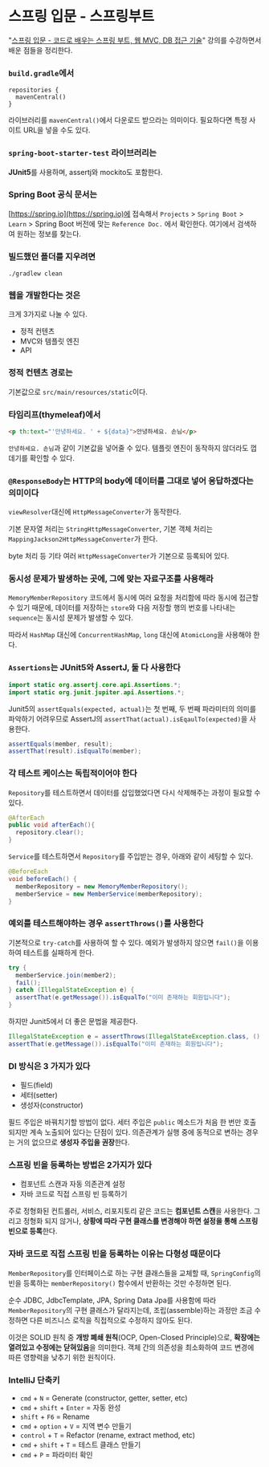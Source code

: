# 스프링 입문 - 스프링부트

"[스프링 입문 - 코드로 배우는 스프링 부트, 웹 MVC, DB 접근 기술](https://www.inflearn.com/course/%EC%8A%A4%ED%94%84%EB%A7%81-%EC%9E%85%EB%AC%B8-%EC%8A%A4%ED%94%84%EB%A7%81%EB%B6%80%ED%8A%B8)" 강의를 수강하면서 배운 점들을 정리한다.

### `build.gradle`에서

```
repositories {
  mavenCentral()
}
```

라이브러리를 `mavenCentral()`에서 다운로드 받으라는 의미이다. 필요하다면 특정 사이트 URL을 넣을 수도 있다.

### `spring-boot-starter-test` 라이브러리는

**JUnit5**를 사용하며, assertj와 mockito도 포함한다.

### Spring Boot 공식 문서는

[https://spring.io](https://spring.io)에 접속해서 `Projects` > `Spring Boot` > `Learn` > Spring Boot 버전에 맞는 `Reference Doc.`
에서 확인한다. 여기에서 검색하여 원하는 정보를 찾는다.

### 빌드했던 폴더를 지우려면

```shell
./gradlew clean
```

### 웹을 개발한다는 것은

크게 3가지로 나눌 수 있다.

- 정적 컨텐츠
- MVC와 템플릿 엔진
- API

### 정적 컨텐츠 경로는

기본값으로 `src/main/resources/static`이다.

### 타임리프(thymeleaf)에서

```html
<p th:text="'안녕하세요. ' + ${data}">안녕하세요. 손님</p>
```

`안녕하세요. 손님`과 같이 기본값을 넣어줄 수 있다. 템플릿 엔진이 동작하지 않더라도 껍데기를 확인할 수 있다.

### `@ResponseBody`는 HTTP의 body에 데이터를 그대로 넣어 응답하겠다는 의미이다

`viewResolver`대신에 `HttpMessageConverter`가 동작한다.

기본 문자열 처리는 `StringHttpMessageConverter`, 기본 객체 처리는 `MappingJackson2HttpMessageConverter`가 한다.

byte 처리 등 기타 여러 `HttpMessageConverter`가 기본으로 등록되어 있다.

### 동시성 문제가 발생하는 곳에, 그에 맞는 자료구조를 사용해라

`MemoryMemberRepository` 코드에서 동시에 여러 요청을 처리함에 따라 동시에 접근할 수 있기 때문에, 데이터를 저장하는 `store`와 다음 저장할 행의 번호를 나타내는 `sequence`는 동시성 문제가 발생할 수 있다.

따라서 `HashMap` 대신에 `ConcurrentHashMap`, `long` 대신에 `AtomicLong`을 사용해야 한다.

### `Assertions`는 JUnit5와 AssertJ, 둘 다 사용한다

```java
import static org.assertj.core.api.Assertions.*;
import static org.junit.jupiter.api.Assertions.*;
```

Junit5의 `assertEquals(expected, actual)`는 첫 번째, 두 번째 파라미터의 의미를 파악하기 어려우므로 AssertJ의 `assertThat(actual).isEqaulTo(expected)`을 사용한다.

```java
assertEquals(member, result);
assertThat(result).isEqualTo(member);
```

### 각 테스트 케이스는 독립적이어야 한다

`Repository`를 테스트하면서 데이터를 삽입했었다면 다시 삭제해주는 과정이 필요할 수 있다.

```java
@AfterEach
public void afterEach(){
  repository.clear();
}
```

`Service`를 테스트하면서 `Repository`를 주입받는 경우, 아래와 같이 세팅할 수 있다.

```java
@BeforeEach
void beforeEach() {
  memberRepository = new MemoryMemberRepository();
  memberService = new MemberService(memberRepository);
}
```

### 예외를 테스트해야하는 경우 `assertThrows()`를 사용한다

기본적으로 `try-catch`를 사용하여 할 수 있다. 예외가 발생하지 않으면 `fail()`을 이용하여 테스트를 실패하게 한다.

```java
try {
  memberService.join(member2);
  fail();
} catch (IllegalStateException e) {
  assertThat(e.getMessage()).isEqualTo("이미 존재하는 회원입니다");
}
```

하지만 Junit5에서 더 좋은 문법을 제공한다.

```java
IllegalStateException e = assertThrows(IllegalStateException.class, () -> memberService.join(member2));
assertThat(e.getMessage()).isEqualTo("이미 존재하는 회원입니다");
```

### DI 방식은 3 가지가 있다

- 필드(field)
- 세터(setter)
- 생성자(constructor)

필드 주입은 바꿔치기할 방법이 없다. 세터 주입은 `public` 메소드가 처음 한 번만 호출되지만 계속 노출되어 있다는 단점이 있다. 의존관계가 실행 중에 동적으로 변하는 경우는 거의 없으므로 **생성자 주입을 권장**한다.

### 스프링 빈을 등록하는 방법은 2가지가 있다

- 컴포넌트 스캔과 자동 의존관계 설정
- 자바 코드로 직접 스프링 빈 등록하기

주로 정형화된 컨트롤러, 서비스, 리포지토리 같은 코드는 **컴포넌트 스캔**을 사용한다. 그리고 정형화 되지 않거나, **상황에 따라 구현 클래스를 변경해야 하면 설정을 통해 스프링 빈으로 등록**한다.

### 자바 코드로 직접 스프링 빈을 등록하는 이유는 다형성 때문이다

`MemberRepository`를 인터페이스로 하는 구현 클래스들을 교체할 때, `SpringConfig`의 빈을 등록하는 `memberRepository()` 함수에서 반환하는 것만 수정하면 된다.

순수 JDBC, JdbcTemplate, JPA, Spring Data Jpa를 사용함에 따라 `MemberRepository`의 구현 클래스가 달라지는데, 조립(assemble)하는 과정만 조금 수정하면 다른 비즈니스 로직을 직접적으로 수정하지 않아도 된다.

이것은 SOLID 원칙 중 **개방 폐쇄 원칙**(OCP, Open-Closed Principle)으로, **확장에는 열려있고 수정에는 닫혀있음**을 의미한다. 객체 간의 의존성을 최소화하여 코드 변경에 따른 영향력을 낮추기 위한 원칙이다.

### IntelliJ 단축키

- `cmd` + `N` = Generate (constructor, getter, setter, etc)
- `cmd` + `shift` + `Enter` = 자동 완성
- `shift` + `F6` = Rename
- `cmd` + `option` + `V` = 지역 변수 만들기
- `control` + `T` = Refactor (rename, extract method, etc)
- `cmd` + `shift` + `T` = 테스트 클래스 만들기
- `cmd` + `P` = 파라미터 확인
